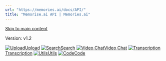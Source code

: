 ```yaml
---
url: "https://memories.ai/docs/API/"
title: "Memorise.ai API | Memories.ai"
---
```


[Skip to main content](https://memories.ai/docs/API/#__docusaurus_skipToContent_fallback)

Version: v1.2

[![Upload](https://memories.ai/docs/img/upload.png)Upload](https://memories.ai/docs/API/Upload/) [![Search](https://memories.ai/docs/img/search01.png)Search](https://memories.ai/docs/API/Search/) [![Video Chat](https://memories.ai/docs/img/video_chat01.png)Video Chat](https://memories.ai/docs/API/Video-Chat/) [![Transcription](https://memories.ai/docs/img/transcription_video01.png)Transcription](https://memories.ai/docs/API/Transcription/) [![Utils](https://memories.ai/docs/img/delete_video.png)Utils](https://memories.ai/docs/API/Utils/) [![Code](https://memories.ai/docs/img/code01.png)Code](https://memories.ai/docs/API/Code/)